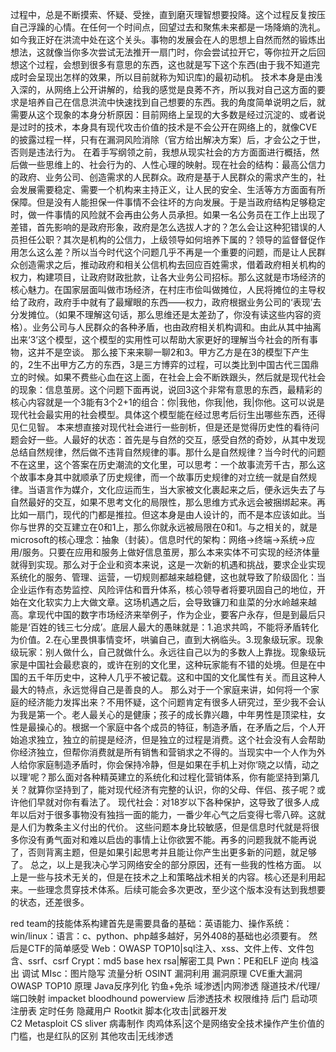 过程中，总是不断摸索、怀疑、受挫，直到磨灭理智想要投降。这个过程反复按压自己浮躁的心情。在任何一个时间点，回望过去和聚焦未来都是一场降熵的洗礼。如今我正好在洪流中处在这个关头。事物的发展会在人的思想上自然而然的锻炼出想法，这就像当你多次尝试无法推开一扇门时，你会尝试拉开它，等你拉开之后回想这个过程，会想到很多有意思的东西，这也就是写下这个东西(由于我不知道完成时会呈现出怎样的效果，所以目前就称为知识库)的最初动机。
技术本身是由浅入深的，从网络上公开讲解的，给我的感觉是良莠不齐，所以我对自己这方面的要求是培养自己在信息洪流中快速找到自己想要的东西。我的角度简单说明之后，就需要从这个现象的本身分析原因：目前网络上呈现的大多数是经过沉淀的、或者说是过时的技术，本身具有现代攻击价值的技术是不会公开在网络上的，就像CVE的披露过程一样，只有在漏洞风险消除（官方给出解决方案）后，才会公之于世，否则是违法行为。
在着手写纲领之前，我想从现实社会的方方面面进行概括，然后做一些思维上的、社会行为的、人性心理的映射。现在社会的结构：最高公信力的政府、业务公司、创造需求的人民群众。政府是基于人民群众的需求产生的，社会发展需要稳定、需要一个机构来主持正义，让人民的安全、生活等方方面面有所保障。但是没有人能担保一件事情不会往坏的方向发展。于是当政府结构足够稳定时，做一件事情的风险就不会再由公务人员承担。如果一名公务员在工作上出现了差错，首先影响的是政府形象，政府是怎么选拔人才的？怎么会让这种犯错误的人员担任公职？其次是机构的公信力，上级领导如何培养下属的？领导的监督督促作用怎么这么差？所以当今时代这个问题几乎不再是一个重要的问题，而是让人民群众创造需求之后，推动政府和相关公信机构去回应百姓需求，借着政府相关机构的权力，构建项目，让政府财政批款，让各大业务公司招标。那么这就是市场经济的核心魅力。在国家层面叫做市场经济，在村庄市侩叫做摊位，人民将摊位的主导权给了政府，政府手中就有了最耀眼的东西——权力，政府根据业务公司的‘表现’去分发摊位。（如果不理解这句话，那么思维还是太差劲了，你没有读这些内容的资格）。业务公司与人民群众的各种矛盾，也由政府相关机构调和。由此从其中抽离出来‘3’这个模型，这个模型的实用性可以帮助大家更好的理解当今社会的所有事物，这并不是空谈。
那么接下来来聊一聊2和3。甲方乙方是在3的模型下产生的，2生不出甲方乙方的东西，3是三方博弈的过程，可以类比到中国古代三国鼎立的时候。如果不费些心血在这上面，在社会上会不断跌跟头，然后就是现代社会的现象：信息茧房。这个问题下面再说，说回3这个非常有意思的东西，最精彩的核心内容就是一个3能有3个2+1的组合：你|我他，你我|他，我|你他。这可以说是现代社会最实用的社会模型。具体这个模型能在经过思考后衍生出哪些东西，还得见仁见智。
本来想直接对现代社会进行一些剖析，但是还是觉得历史性的看待问题会好一些。人最好的状态：首先是与自然的交互，感受自然的奇妙，从其中发现总结自然规律，然后做不违背自然规律的事。那什么是自然规律？当今时代的问题不在这里，这个答案在历史潮流的文化里，可以思考：一个故事流芳千古，那么这个故事本身其中就顺承了历史规律，而一个故事历史规律的对立统一就是自然规律。当语言作为媒介，文化应运而生，当大家被文化裹起来之后，便永远失去了与自然最好的交互，如果不思考文化的局限性，那么思维方式永远会被捆绑起来。再比如一扇门，现代的门都是推拉。但这本身是由人设计的，而不是本应该如此。当你与世界的交互建立在0和1上，那么你就永远被局限在0和1。与之相关的，就是microsoft的核心理念：抽象（封装）。信息时代的架构：网络->终端->系统->应用/服务。只要在应用和服务上做好信息茧房，那么本来实体不可实现的经济体量就得到实现。那么对于企业和资本来说，这是一次新的机遇和挑战，要求企业实现系统化的服务、管理、运营，一切规则都越来越稳健，这也就导致了阶级固化：当企业运作有态势监控、风险评估和晋升体系，核心领导者将要巩固自己的地位，开始在文化软实力上大做文章。这场机遇之后，会导致镰刀和韭菜的分水岭越来越高。拿现代中国的数字市场经济来举例子，作为企业，要客户永存，但是到最后只能是‘百姓的钱三七分成’。底层人最大的愚昧就是：1.追求共鸣，不能将矛盾转化为价值。2.在心里畏惧事情变坏，哄骗自己，直到大祸临头。3.现象级玩家。现象级玩家：别人做什么，自己就做什么。永远往自己以为的多数人上靠拢。现象级玩家是中国社会最悲哀的，或许在别的文化里，这种玩家能有不错的处境。但是在中国的五千年历史中，这种人几乎不被记载。这和中国的文化属性有关。而且这种人最大的特点，永远觉得自己是善良的人。
那么对于一个家庭来讲，如何将一个家庭的经济能力发挥出来？不用怀疑，这个问题肯定有很多人研究过，至少我不会认为我是第一个。老人最关心的是健康；孩子的成长靠兴趣，中年男性是顶梁柱，女性是最操心的。根据一个家庭中各个成员的特征，制造矛盾，在矛盾之后，个人开始追求独立，独立的前提是经济，但是独立的过程是消费。这个社会没有人会帮助你经济独立，但帮你消费就是所有销售和营销求之不得的。当现实中一个人作为外人给你家庭制造矛盾时，你会保持冷静，但是如果在手机上对你‘晓之以情，动之以理’呢？那么面对各种精英建立的系统化和过程化营销体系，你有能坚持到第几关？就算你坚持到了，能对现代经济有完整的认识，你的父母、伴侣、孩子呢？或许他们早就对你有看法了。
现代社会：对18岁以下各种保护，这导致了很多人成年以后对于很多事物没有独挡一面的能力，一番少年心气之后变得七零八碎。这就是人们为教条主义付出的代价。
这些问题本身比较敏感，但是信息时代就是将很多你没有勇气面对和难以启齿的事情上让你欲罢不能。再多的问题我就不能再说了，否则背离主题，但是如果引起思考并且能让你产生出更多新的问题，就足够了。
总之，以上是我决心学习网络安全的部分原因，还有一些我的性格方面。
以上是一些与技术无关的，但是在技术之上和策略战术相关的内容。核心还是利用起来。一些理念贯穿技术体系。后续可能会多次更改，至少这个版本没有达到我想要的状态，还差很多。

red team的技能体系构建首先是需要具备的基础：英语能力、操作系统：win/linux：语言：c、python、php越多越好，另外408的基础也必须要有。
然后是CTF的简单感受
Web：OWASP TOP10|sql注入、xss、文件上传、文件包含、ssrf、csrf
Crypt：md5 base hex rsa|解密工具
Pwn：PE和ELF 逆向 栈溢出 调试
MIsc：图片隐写 流量分析 OSINT
漏洞利用  漏洞原理 CVE重大漏洞 OWASP TOP10 原理  Java反序列化
钓鱼+免杀
域渗透|内网渗透 隧道技术/代理/端口映射   impacket bloodhound powerview
后渗透技术 权限维持 后门   启动项 注册表 定时任务 隐藏用户  Rootkit
脚本化攻击|武器开发      
C2 Metasploit CS sliver
病毒制作
肉鸡体系|这个是网络安全技术操作产生价值的门槛，也是红队的区别
其他攻击|无线渗透
